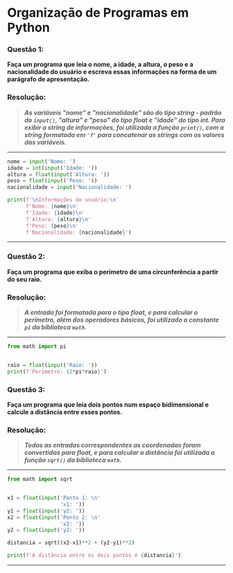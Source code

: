 # Organização de Programas em Python

### **Questão 1:**

 **Faça um programa que leia o nome, a idade, a altura, o peso e a nacionalidade do usuário 
 e escreva essas informações na forma de um parágrafo de apresentação.**

### **Resolução:**

> **_As variáveis "nome" e "nacionalidade" são do tipo string - padrão do `input()`, "altura" 
> e "peso" do tipo float e "idade" do tipo int. Para exibir a string de informações, foi utilizada 
> a função `print()`, com a string formatada em `'f'` para concatenar as strings com os valores das variáveis._**

---
```python
nome = input('Nome: ')
idade = int(input('Idade: '))
altura = float(input('Altura: '))
peso = float(input('Peso: '))
nacionalidade = input('Nacionalidade: ')

print(f'\nInformações do usuário:\n'
      f'Nome: {nome}\n'
      f'Idade: {idade}\n'
      f'Altura: {altura}\n'
      f'Peso: {peso}\n'
      f'Nacionalidade: {nacionalidade}')
```
---

### **Questão 2:**

 **Faça um programa que exiba o perímetro de uma circunferência a partir do seu raio.**
 
### **Resolução:**

> **_A entrada foi formatada para o tipo float, e para calcular o perímetro, além dos operadores
> básicos, foi utilizado a constante `pi` da biblioteca `math`._**
 
---
```python
from math import pi


raio = float(input('Raio: '))
print(f'Perímetro: {2*pi*raio}')
```

### **Questão 3:**

 **Faça um programa que leia dois pontos num espaço bidimensional e calcule a distância entre esses pontos.**

### **Resolução:**

> **_Todas as entradas correspondentes as coordenadas foram convertidas para float, e para calcular a distância
> foi utilizada a função `sqrt()` da biblioteca `math`._**

---
```python
from math import sqrt


x1 = float(input('Ponto 1: \n'
                 'x1: '))
y1 = float(input('y2: '))
x2 = float(input('Ponto 2: \n'
                 'x2: '))
y2 = float(input('y2: '))

distancia = sqrt((x2-x1)**2 + (y2-y1)**2)

print(f'A distância entre os dois pontos é {distancia}')
```

---
